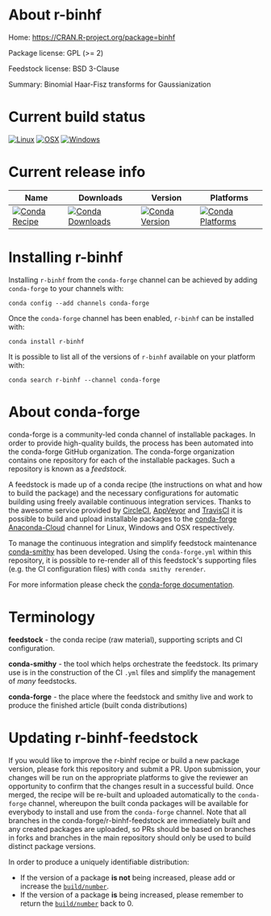 About r-binhf
=============

Home: https://CRAN.R-project.org/package=binhf

Package license: GPL (>= 2)

Feedstock license: BSD 3-Clause

Summary: Binomial Haar-Fisz transforms for Gaussianization



Current build status
====================

[![Linux](https://img.shields.io/circleci/project/github/conda-forge/r-binhf-feedstock/master.svg?label=Linux)](https://circleci.com/gh/conda-forge/r-binhf-feedstock)
[![OSX](https://img.shields.io/travis/conda-forge/r-binhf-feedstock/master.svg?label=macOS)](https://travis-ci.org/conda-forge/r-binhf-feedstock)
[![Windows](https://img.shields.io/appveyor/ci/conda-forge/r-binhf-feedstock/master.svg?label=Windows)](https://ci.appveyor.com/project/conda-forge/r-binhf-feedstock/branch/master)

Current release info
====================

| Name | Downloads | Version | Platforms |
| --- | --- | --- | --- |
| [![Conda Recipe](https://img.shields.io/badge/recipe-r--binhf-green.svg)](https://anaconda.org/conda-forge/r-binhf) | [![Conda Downloads](https://img.shields.io/conda/dn/conda-forge/r-binhf.svg)](https://anaconda.org/conda-forge/r-binhf) | [![Conda Version](https://img.shields.io/conda/vn/conda-forge/r-binhf.svg)](https://anaconda.org/conda-forge/r-binhf) | [![Conda Platforms](https://img.shields.io/conda/pn/conda-forge/r-binhf.svg)](https://anaconda.org/conda-forge/r-binhf) |

Installing r-binhf
==================

Installing `r-binhf` from the `conda-forge` channel can be achieved by adding `conda-forge` to your channels with:

```
conda config --add channels conda-forge
```

Once the `conda-forge` channel has been enabled, `r-binhf` can be installed with:

```
conda install r-binhf
```

It is possible to list all of the versions of `r-binhf` available on your platform with:

```
conda search r-binhf --channel conda-forge
```


About conda-forge
=================

conda-forge is a community-led conda channel of installable packages.
In order to provide high-quality builds, the process has been automated into the
conda-forge GitHub organization. The conda-forge organization contains one repository
for each of the installable packages. Such a repository is known as a *feedstock*.

A feedstock is made up of a conda recipe (the instructions on what and how to build
the package) and the necessary configurations for automatic building using freely
available continuous integration services. Thanks to the awesome service provided by
[CircleCI](https://circleci.com/), [AppVeyor](http://www.appveyor.com/)
and [TravisCI](https://travis-ci.org/) it is possible to build and upload installable
packages to the [conda-forge](https://anaconda.org/conda-forge)
[Anaconda-Cloud](http://docs.anaconda.org/) channel for Linux, Windows and OSX respectively.

To manage the continuous integration and simplify feedstock maintenance
[conda-smithy](http://github.com/conda-forge/conda-smithy) has been developed.
Using the ``conda-forge.yml`` within this repository, it is possible to re-render all of
this feedstock's supporting files (e.g. the CI configuration files) with ``conda smithy rerender``.

For more information please check the [conda-forge documentation](https://conda-forge.org/docs/).

Terminology
===========

**feedstock** - the conda recipe (raw material), supporting scripts and CI configuration.

**conda-smithy** - the tool which helps orchestrate the feedstock.
                   Its primary use is in the construction of the CI ``.yml`` files
                   and simplify the management of *many* feedstocks.

**conda-forge** - the place where the feedstock and smithy live and work to
                  produce the finished article (built conda distributions)


Updating r-binhf-feedstock
==========================

If you would like to improve the r-binhf recipe or build a new
package version, please fork this repository and submit a PR. Upon submission,
your changes will be run on the appropriate platforms to give the reviewer an
opportunity to confirm that the changes result in a successful build. Once
merged, the recipe will be re-built and uploaded automatically to the
`conda-forge` channel, whereupon the built conda packages will be available for
everybody to install and use from the `conda-forge` channel.
Note that all branches in the conda-forge/r-binhf-feedstock are
immediately built and any created packages are uploaded, so PRs should be based
on branches in forks and branches in the main repository should only be used to
build distinct package versions.

In order to produce a uniquely identifiable distribution:
 * If the version of a package **is not** being increased, please add or increase
   the [``build/number``](http://conda.pydata.org/docs/building/meta-yaml.html#build-number-and-string).
 * If the version of a package **is** being increased, please remember to return
   the [``build/number``](http://conda.pydata.org/docs/building/meta-yaml.html#build-number-and-string)
   back to 0.